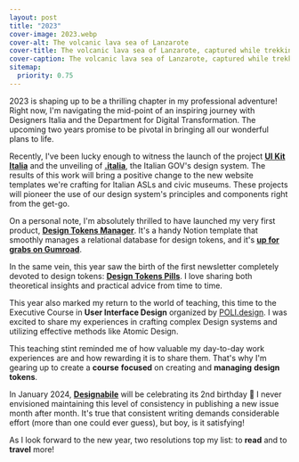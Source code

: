 ```yaml
---
layout: post
title: "2023"
cover-image: 2023.webp
cover-alt: The volcanic lava sea of Lanzarote
cover-title: The volcanic lava sea of Lanzarote, captured while trekking in April 2023
cover-caption: The volcanic lava sea of Lanzarote, captured while trekking in April 2023
sitemap:
  priority: 0.75
---
```


2023 is shaping up to be a thrilling chapter in my professional adventure! Right now, I'm navigating the mid-point of an inspiring journey with Designers Italia and the Department for Digital Transformation. The upcoming two years promise to be pivotal in bringing all our wonderful plans to life.

Recently, I've been lucky enough to witness the launch of the project **[UI Kit Italia](https://www.figma.com/community/file/1105848677422572920)** and the unveiling of **[.italia](https://designers.italia.it/design-system/)**, the Italian GOV's design system. The results of this work will bring a positive change to the new website templates we're crafting for Italian ASLs and civic museums. These projects will pioneer the use of our design system's principles and components right from the get-go.

On a personal note, I'm absolutely thrilled to have launched my very first product, **[Design Tokens Manager](https://www.notion.so/templates/design-tokens-manager-for-notion)**. It's a handy Notion template that smoothly manages a relational database for design tokens, and it's **[up for grabs on Gumroad](https://zetareticoli.gumroad.com/l/design-tokens-manager)**.

In the same vein, this year saw the birth of the first newsletter completely devoted to design tokens: **[Design Tokens Pills](https://designtokens.substack.com/)**. I love sharing both theoretical insights and practical advice from time to time.

This year also marked my return to the world of teaching, this time to the Executive Course in **User Interface Design** organized by [POLI.design](https://www.polidesign.net/it/formazione/digital-and-interaction/corso--user-interface-design-ui/#tab_didattica). I was excited to share my experiences in crafting complex Design systems and utilizing effective methods like Atomic Design.

This teaching stint reminded me of how valuable my day-to-day work experiences are and how rewarding it is to share them. That's why I'm gearing up to create a **course** **focused** on creating and **managing** **design** **tokens**. 

In January 2024, **[Designabile](https://designabile.substack.com/)** will be celebrating its 2nd birthday 🎉 I never envisioned maintaining this level of consistency in publishing a new issue month after month. It's true that consistent writing demands considerable effort (more than one could ever guess), but boy, is it satisfying!

As I look forward to the new year, two resolutions top my list: to **read** and to **travel** more!
